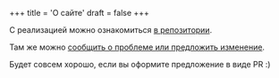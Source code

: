 +++
title = 'О сайте'
draft = false
+++

С реализацией можно ознакомиться [в репозитории](https://github.com/salmiakki/chgk_helsinki_site).

Там же можно [сообщить о проблеме или предложить изменение](https://github.com/salmiakki/chgk_helsinki_site/issues).

Будет совсем хорошо, если вы оформите предложение в виде PR :)

<!-- Также можно написать в чатик сайта. -->
